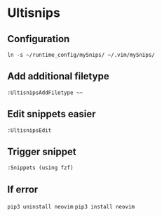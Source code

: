 # Ultisnips

## Configuration

```
ln -s ~/runtime_config/mySnips/ ~/.vim/mySnips/
```

## Add additional filetype
`:UltisnipsAddFiletype ~~`

## Edit snippets easier
`:UltisnipsEdit`

## Trigger snippet
`:Snippets (using fzf)`

## If error
`pip3 uninstall neovim`
`pip3 install neovim`


